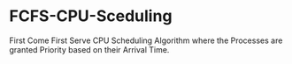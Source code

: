 # FCFS-CPU-Sceduling
First Come First Serve CPU Scheduling Algorithm where the Processes are granted Priority based on their Arrival Time.
